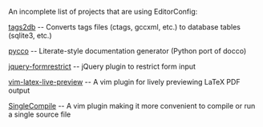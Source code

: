 An incomplete list of projects that are using EditorConfig:

[tags2db](http://xuhdev.github.com/tags2db) -- Converts tags files (ctags, gccxml, etc.) to database
tables (sqlite3, etc.)

[pycco](https://github.com/fitzgen/pycco) -- Literate-style documentation generator (Python port of docco)

[jquery-formrestrict](https://github.com/treyhunner/jquery-formrestrict) -- jQuery plugin to restrict form input

[vim-latex-live-preview](https://github.com/xuhdev/vim-latex-live-preview) -- A vim plugin for lively previewing LaTeX PDF output

[SingleCompile](https://github.com/xuhdev/SingleCompile) -- A vim plugin making it more convenient to compile or run a single source file